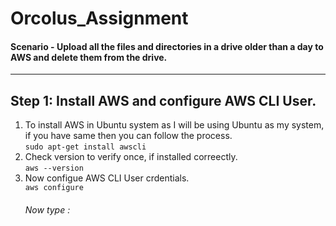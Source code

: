 # Orcolus_Assignment
<h4> Scenario - Upload all the files and directories in a drive older than a day to AWS and delete them from the drive. </h4>

---

## Step 1: Install AWS and configure AWS CLI User.
1. To install AWS in Ubuntu system as I will be using Ubuntu as my system, if you have same then you can follow the process. <br>
   ``` sudo apt-get install awscli ```
2. Check version to verify once, if installed correectly. <br>
   ``` aws --version ```
3. Now configue AWS CLI User crdentials. <br>
   ``` aws configure ``` <br>
   <h6> Now type : <h6> 

